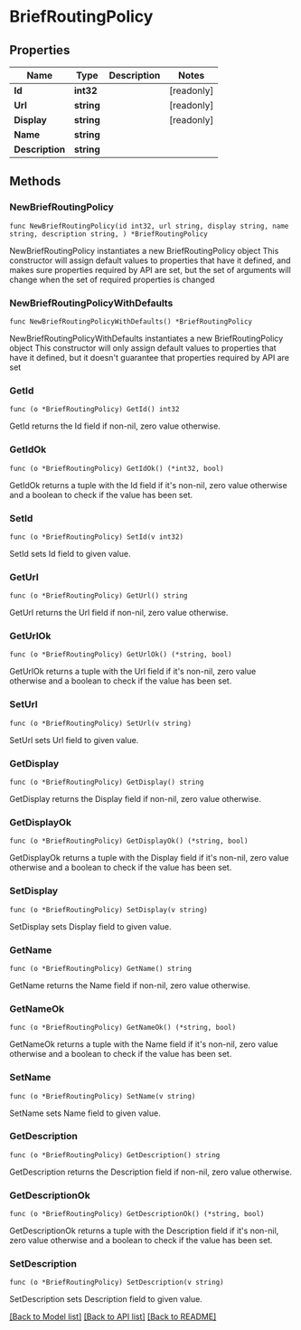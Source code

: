 # BriefRoutingPolicy

## Properties

Name | Type | Description | Notes
------------ | ------------- | ------------- | -------------
**Id** | **int32** |  | [readonly] 
**Url** | **string** |  | [readonly] 
**Display** | **string** |  | [readonly] 
**Name** | **string** |  | 
**Description** | **string** |  | 

## Methods

### NewBriefRoutingPolicy

`func NewBriefRoutingPolicy(id int32, url string, display string, name string, description string, ) *BriefRoutingPolicy`

NewBriefRoutingPolicy instantiates a new BriefRoutingPolicy object
This constructor will assign default values to properties that have it defined,
and makes sure properties required by API are set, but the set of arguments
will change when the set of required properties is changed

### NewBriefRoutingPolicyWithDefaults

`func NewBriefRoutingPolicyWithDefaults() *BriefRoutingPolicy`

NewBriefRoutingPolicyWithDefaults instantiates a new BriefRoutingPolicy object
This constructor will only assign default values to properties that have it defined,
but it doesn't guarantee that properties required by API are set

### GetId

`func (o *BriefRoutingPolicy) GetId() int32`

GetId returns the Id field if non-nil, zero value otherwise.

### GetIdOk

`func (o *BriefRoutingPolicy) GetIdOk() (*int32, bool)`

GetIdOk returns a tuple with the Id field if it's non-nil, zero value otherwise
and a boolean to check if the value has been set.

### SetId

`func (o *BriefRoutingPolicy) SetId(v int32)`

SetId sets Id field to given value.


### GetUrl

`func (o *BriefRoutingPolicy) GetUrl() string`

GetUrl returns the Url field if non-nil, zero value otherwise.

### GetUrlOk

`func (o *BriefRoutingPolicy) GetUrlOk() (*string, bool)`

GetUrlOk returns a tuple with the Url field if it's non-nil, zero value otherwise
and a boolean to check if the value has been set.

### SetUrl

`func (o *BriefRoutingPolicy) SetUrl(v string)`

SetUrl sets Url field to given value.


### GetDisplay

`func (o *BriefRoutingPolicy) GetDisplay() string`

GetDisplay returns the Display field if non-nil, zero value otherwise.

### GetDisplayOk

`func (o *BriefRoutingPolicy) GetDisplayOk() (*string, bool)`

GetDisplayOk returns a tuple with the Display field if it's non-nil, zero value otherwise
and a boolean to check if the value has been set.

### SetDisplay

`func (o *BriefRoutingPolicy) SetDisplay(v string)`

SetDisplay sets Display field to given value.


### GetName

`func (o *BriefRoutingPolicy) GetName() string`

GetName returns the Name field if non-nil, zero value otherwise.

### GetNameOk

`func (o *BriefRoutingPolicy) GetNameOk() (*string, bool)`

GetNameOk returns a tuple with the Name field if it's non-nil, zero value otherwise
and a boolean to check if the value has been set.

### SetName

`func (o *BriefRoutingPolicy) SetName(v string)`

SetName sets Name field to given value.


### GetDescription

`func (o *BriefRoutingPolicy) GetDescription() string`

GetDescription returns the Description field if non-nil, zero value otherwise.

### GetDescriptionOk

`func (o *BriefRoutingPolicy) GetDescriptionOk() (*string, bool)`

GetDescriptionOk returns a tuple with the Description field if it's non-nil, zero value otherwise
and a boolean to check if the value has been set.

### SetDescription

`func (o *BriefRoutingPolicy) SetDescription(v string)`

SetDescription sets Description field to given value.



[[Back to Model list]](../README.md#documentation-for-models) [[Back to API list]](../README.md#documentation-for-api-endpoints) [[Back to README]](../README.md)


